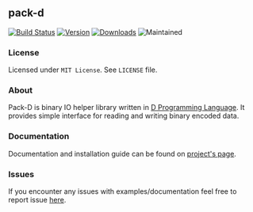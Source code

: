 ## pack-d

[![Build Status](https://travis-ci.org/robik/pack-d.svg?branch=master)](https://travis-ci.org/robik/pack-d)
[![Version](https://img.shields.io/dub/v/pack-d.svg)](https://code.dlang.org/packages/pack-d)
[![Downloads](https://img.shields.io/dub/dt/pack-d.svg)](https://code.dlang.org/packages/pack-d)
![Maintained](https://img.shields.io/maintenance/yes/2016.svg)

### License

Licensed under `MIT License`. See `LICENSE` file.


### About

Pack-D is binary IO helper library written in [D Programming Language](http://dlang.org).
It provides simple interface for reading and writing binary encoded data.


### Documentation

Documentation and installation guide can be found on [project's page](https://robik.github.io/pack-d/).

### Issues

If you encounter any issues with examples/documentation feel free to report issue [here](https://github.com/robik/pack-d/issues).
